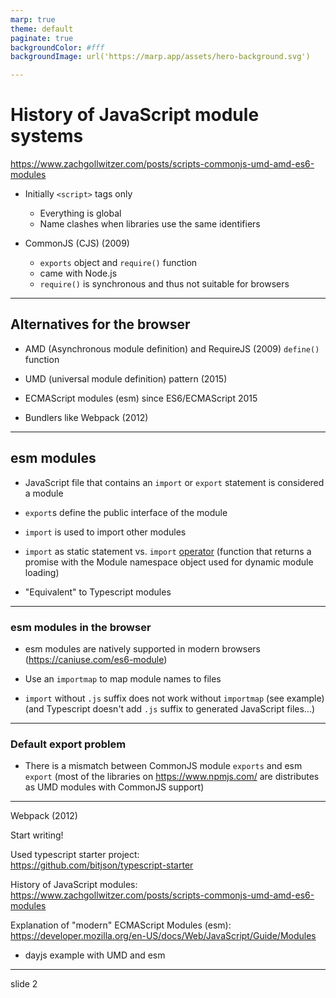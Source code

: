 ```yaml
---
marp: true
theme: default
paginate: true
backgroundColor: #fff
backgroundImage: url('https://marp.app/assets/hero-background.svg')

---
```


# History of JavaScript module systems 

https://www.zachgollwitzer.com/posts/scripts-commonjs-umd-amd-es6-modules

- Initially `<script>` tags only
    - Everything is global
    - Name clashes when libraries use the same identifiers

- CommonJS (CJS) (2009)
    - `exports` object and `require()` function
    - came with Node.js
    - `require()` is synchronous and thus not suitable for browsers

---

## Alternatives for the browser

- AMD (Asynchronous module definition) and RequireJS (2009)
    `define()` function

- UMD (universal module definition) pattern (2015)

- ECMAScript modules (esm) since ES6/ECMAScript 2015

- Bundlers like Webpack (2012)

---

## esm modules

- JavaScript file that contains an `import`  or `export` statement is considered a module

- `export`s define the public interface of the module

- `import` is used to import other modules

- `import` as static statement vs. `import` [operator](https://developer.mozilla.org/en-US/docs/Web/JavaScript/Reference/Operators/import) 
(function that returns a promise with the Module namespace object used for dynamic module loading)

- "Equivalent" to Typescript modules

---

### esm modules in the browser

- esm modules are natively supported in modern browsers
(https://caniuse.com/es6-module)

- Use an `importmap` to map module names to files

- `import` without `.js` suffix does not work without `importmap` (see example)
(and Typescript doesn't add `.js` suffix to generated JavaScript files...)

---

### Default export problem

- There is a mismatch between CommonJS module `exports` and esm `export`
(most of the libraries on https://www.npmjs.com/ are distributes as UMD modules with CommonJS support)





---


Webpack (2012)

Start writing!

Used typescript starter project:\
https://github.com/bitjson/typescript-starter


History of JavaScript modules:\
https://www.zachgollwitzer.com/posts/scripts-commonjs-umd-amd-es6-modules

Explanation of "modern" ECMAScript Modules (esm):\
https://developer.mozilla.org/en-US/docs/Web/JavaScript/Guide/Modules


- dayjs example with UMD and esm

---

slide 2